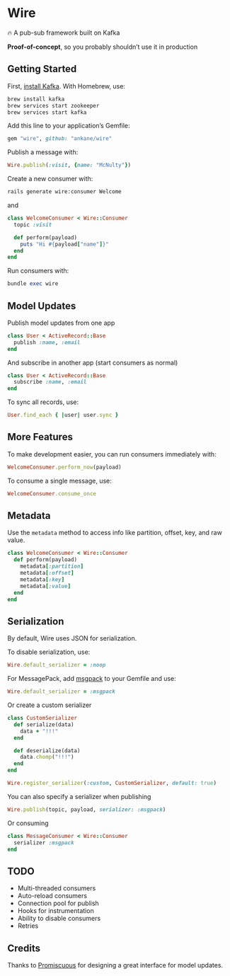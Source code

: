 # Wire

:fire: A pub-sub framework built on Kafka

**Proof-of-concept**, so you probably shouldn’t use it in production

## Getting Started

First, [install Kafka](https://kafka.apache.org/quickstart). With Homebrew, use:

```sh
brew install kafka
brew services start zookeeper
brew services start kafka
```

Add this line to your application’s Gemfile:

```ruby
gem "wire", github: "ankane/wire"
```

Publish a message with:

```ruby
Wire.publish(:visit, {name: "McNulty"})
```

Create a new consumer with:

```sh
rails generate wire:consumer Welcome
```

and

```ruby
class WelcomeConsumer < Wire::Consumer
  topic :visit

  def perform(payload)
    puts "Hi #{payload["name"]}"
  end
end
```

Run consumers with:

```ruby
bundle exec wire
```

## Model Updates

Publish model updates from one app

```ruby
class User < ActiveRecord::Base
  publish :name, :email
end
```

And subscribe in another app (start consumers as normal)

```ruby
class User < ActiveRecord::Base
  subscribe :name, :email
end
```

To sync all records, use:

```ruby
User.find_each { |user| user.sync }
```

## More Features

To make development easier, you can run consumers immediately with:

```ruby
WelcomeConsumer.perform_now(payload)
```

To consume a single message, use:

```ruby
WelcomeConsumer.consume_once
```

## Metadata

Use the `metadata` method to access info like partition, offset, key, and raw value.

```ruby
class WelcomeConsumer < Wire::Consumer
  def perform(payload)
    metadata[:partition]
    metadata[:offset]
    metadata[:key]
    metadata[:value]
  end
end
```

## Serialization

By default, Wire uses JSON for serialization.

To disable serialization, use:

```ruby
Wire.default_serializer = :noop
```

For MessagePack, add [msgpack](https://github.com/msgpack/msgpack-ruby) to your Gemfile and use:

```ruby
Wire.default_serializer = :msgpack
```

Or create a custom serializer

```ruby
class CustomSerializer
  def serialize(data)
    data + "!!!"
  end

  def deserialize(data)
    data.chomp("!!!")
  end
end

Wire.register_serializer(:custom, CustomSerializer, default: true)
```

You can also specify a serializer when publishing

```ruby
Wire.publish(topic, payload, serializer: :msgpack)
```

Or consuming

```ruby
class MessageConsumer < Wire::Consumer
  serializer :msgpack
end
```

## TODO

- Multi-threaded consumers
- Auto-reload consumers
- Connection pool for publish
- Hooks for instrumentation
- Ability to disable consumers
- Retries

## Credits

Thanks to [Promiscuous](https://github.com/promiscuous-io/promiscuous) for designing a great interface for model updates.

